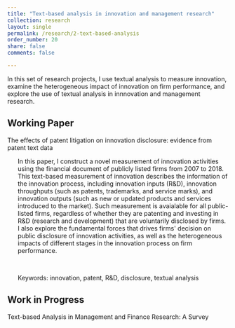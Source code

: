 ```yaml
---
title: "Text-based analysis in innovation and management research"
collection: research
layout: single
permalink: /research/2-text-based-analysis
order_number: 20
share: false
comments: false

---
```

In this set of research projects, I use textual analysis to measure innovation, examine the heterogeneous impact of innovation on firm performance, and explore the use of textual analysis in innnovation and management research.

## Working Paper

The effects of patent litigation on innovation disclosure: evidence from patent text data<br/>

<ul>In this paper, I construct a novel measurement of innovation activities using the financial document of publicly listed firms from 2007 to 2018. This text-based measurement of innovation describes the information of the innovation process, including innovation inputs (R&D), innovation throughputs (such as patents, trademarks, and service marks), and innovation outputs (such as new or updated products and services introduced to the market). Such measurement is avaialable for all public-listed firms, regardless of whether they are patenting and investing in R&D (research and development) that are voluntarily disclosed by firms. I also explore the fundamental forces that drives firms' decision on public disclosure of innovation activities, as well as the heterogeneous impacts of different stages in the innovation process on firm performance.</ul><br/>

<ul>Keywords: innovation, patent, R&D, disclosure, textual analysis</ul>


## Work in Progress

Text-based Analysis in Management and Finance Research: A Survey<br/>
